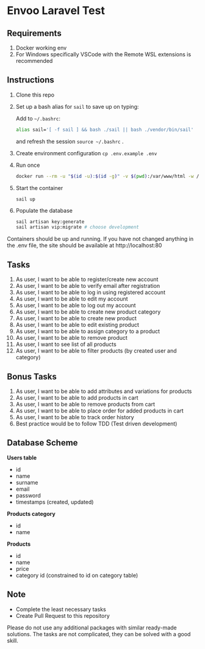 # Envoo Laravel Test

## Requirements
1. Docker working env
2. For Windows specifically VSCode with the Remote WSL extensions is recommended

## Instructions
1. Clone this repo
2. Set up a bash alias for `sail` to save up on typing:

   Add to `~/.bashrc`:

    ```sh
    alias sail='[ -f sail ] && bash ./sail || bash ./vendor/bin/sail'
    ```

   and refresh the session `source ~/.bashrc` .
3. Create environment configuration `cp .env.example .env`
4. Run once
    ```sh
    docker run --rm -u "$(id -u):$(id -g)" -v $(pwd):/var/www/html -w /var/www/html laravelsail/php80-composer:latest composer install --ignore-platform-reqs
    ```
5. Start the container
    ```
    sail up
    ```
6. Populate the database
    ```sh
    sail artisan key:generate
    sail artisan vip:migrate # choose development
    ```

Containers should be up and running. If you have not changed anything in the .env file, the site should be available at http://localhost:80

## Tasks

1. As user, I want to be able to register/create new account
2. As user, I want to be able to verify email after registration
3. As user, I want to be able to log in using registered account
4. As user, I want to be able to edit my account
5. As user, I want to be able to log out my account
6. As user, I want to be able to create new product category
7. As user, I want to be able to create new product
8. As user, I want to be able to edit existing product
9. As user, I want to be able to assign category to a product
10. As user, I want to be able to remove product
11. As user, I want to see list of all products
12. As user, I want to be able to filter products (by created user and category)

## Bonus Tasks

1. As user, I want to be able to add attributes and variations for products
2. As user, I want to be able to add products in cart
3. As user, I want to be able to remove products from cart
4. As user, I want to be able to place order for added products in cart
5. As user, I want to be able to track order history
6. Best practice would be to follow TDD (Test driven development)

## Database Scheme

**Users table**
* id
* name
* surname
* email
* password
* timestamps (created, updated)

**Products category**
* id
* name

**Products**
* id
* name
* price
* category id (constrained to id on category table)

## Note
* Complete the least necessary tasks
* Create Pull Request to this repository

Please do not use any additional packages with similar ready-made solutions. The tasks are not complicated, they can be solved with a good skill.



